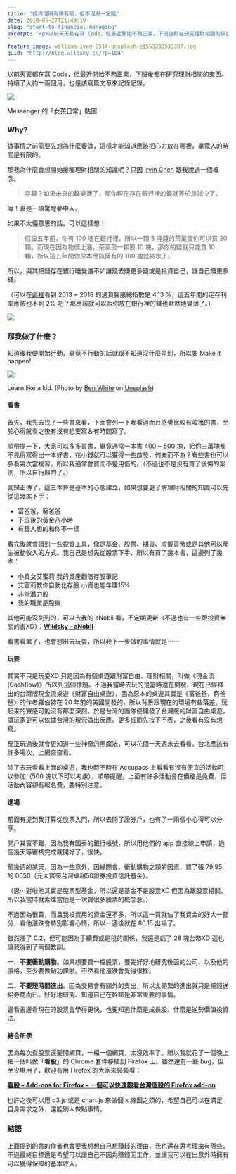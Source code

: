 ```yaml
---
title: "投資理財有賺有賠，但不理財一定賠"
date: 2018-05-27T21:49:19
slug: "start-to-financial-managing"
excerpt: "<p>以前天天都在寫 Code，但最近開始不務正業，下班後都在研究理財相關的東西。持續了大約一兩個月，也是該寫篇文章&#8230;</p>
"
feature_image: william-iven-8514-unsplash-e1553233535307.jpg
guid: "http://blog.wildsky.cc/?p=109"
---
```

以前天天都在寫 Code，但最近開始不務正業，下班後都在研究理財相關的東西。持續了大約一兩個月，也是該寫篇文章來記錄記錄。

![](/images/1*FjumqvzhXe7o1HzUzUuIbg.png)

Messenger 的「女孩日常」貼圖

### Why?

做事情之前需要先想為什麼要做，這樣才能知道應該把心力放在哪裡，畢竟人的時間是有限的。

那我為什麼會想開始接觸理財相關的知識呢？只因 [Irvin Chen](https://medium.com/u/57181b79d020) 跟我說過一個概念。

> 存錢？如果未來的錢變薄了，那你現在存在銀行裡的錢就等於是減少了。

嘩！真是一語驚醒夢中人。

如果不太懂意思的話。可以這樣想：

> 假設五年前，你有 100 塊在銀行裡。所以一顆 5 塊錢的茶葉蛋你可以買 20 顆。而現在因為物價上漲，茶葉蛋一顆要 10 塊，那你的錢就只能買 10 顆，所以這五年間你原本應該擁有的 100 塊就縮水了。

所以，與其把錢存在銀行睡覺還不如讓錢去賺更多錢或是投資自己，讓自己賺更多錢。

（可以在[這裡](https://stock-ai.com/grp-Column-twCPIC)看到 2013 ~ 2018 的通貨膨脹總指數是 4.13 %，這五年間的定存利率應該也不到 2% 吧？那應該就可以說你放在銀行裡的錢也默默地變薄了。）

![](/images/1*At9hVkR5e8_lfgi8f8upJw.png)

### 那我做了什麼？

知道後我便開始行動，畢竟不行動的話就跟不知道沒什麼差別，所以要 Make it happen!

![](/images/1*IZcJKz3761vChU1VFHfzkw.jpeg)

Learn like a kid. (Photo by [Ben White](https://unsplash.com/photos/qDY9ahp0Mto?utm_source=unsplash&utm_medium=referral&utm_content=creditCopyText) on [Unsplash](https://unsplash.com/search/photos/read?utm_source=unsplash&utm_medium=referral&utm_content=creditCopyText))

#### 看書

首先，我先去找了一些書來看，下面會列一下我看過而且感覺比較有收穫的書，至於心得就看之後有沒有想要寫＆有時間寫了。

順帶提一下，大家可以多多買書，畢竟通常一本書 400 ~ 500 塊，給你三萬塊都不見得寫得出一本好書，花小錢就可以獲得一些啟發，何樂而不為？有些書也可以多看幾次當複習，所以我通常會買而不是用借的。（不過也不是沒有買了後悔的案例，所以自行斟酌了。）

言歸正傳了，這三本算是基本的心態建立，如果想要更了解理財相關的知識可以先從這幾本下手：

*   富爸爸，窮爸爸
*   下班後的黃金八小時
*   有錢人想的和你不一樣

看完後就會讀到一些投資工具，像是基金、股票、期貨、虛擬貨幣或是其他可以產生被動收入的方式。我自己是想先從股票下手，所以有買了幾本書，這邊列了幾本：

*   小資女艾蜜莉 我的資產翻倍存股筆記
*   艾蜜莉教你自動化存股 小資也能年賺15%
*   非常潛力股
*   我的職業是股東

其他可能沒列到的，可以去我的 aNobii 看，不定期更新（不過也有一些跟投資無關的書XD）：[**Wildsky – aNobii**](http://www.anobii.com/wildsky/profile#books_content)

看書看累了，也會想出去玩耍，所以我下一步做的事情就是⋯⋯

#### 玩耍

其實不只是玩耍XD 只是因為有個桌遊跟財富自由、理財相關，叫做《現金流 (Cashflow)》所以列這個標題。不過我當時去玩的是當時還在開發、現在已經釋出的台灣版現金流桌遊《財富自由桌遊》，因為原本的桌遊其實是《富爸爸，窮爸爸》的作者羅伯特在 20 年前的美國開發的，所以背景跟現在的環境有些落差，玩起來的實感可能沒有那麼深刻。於是台灣的團隊便開發了台灣版的財富自由桌遊，讓玩家更可以依據台灣的現況做出反應。更多細節先按下不表，之後看有沒有想寫。

反正玩過後就會更知道一些神奇的黑魔法，可以花個一天週末去看看。台北應該有許多場次，上網查查看。

除了去玩看看上面的桌遊，我也時不時在 Accupass 上看看有沒有便宜的活動可以參加（500 塊以下可以考慮），順帶提醒，上面有許多活動會在價格是免費，但活動內容卻有報名費，要特別注意。

#### 進場

前面有提到我打算從股票入門，所以去開了證券戶，也有了一兩個小心得可以分享。

開戶其實不難，因為我有國泰的銀行帳號，所以用他們的 app 直接線上申請，過個幾天等審核完成就開好了，很快。

前幾週的某天，因為一些意外、因緣際會、衝動購物之類的因素，買了張 79.95 的 0050（元大寶來台灣卓越50證券投資信託基金）。

（恩⋯對啦他其實是股票型基金，所以還是基金不是股票XD 但因為跟股票相關，所以我當時就索性當他是一次買很多股票的概念惹。）

不過因為很貴，而且我投資用的資金還不多，所以這一買就佔了我資金的好大一部分，看他漲跌會特別影響心情，所以一週後就在 80.15 出場了。

雖然漲了 0.2，但可能因為手續費或是稅的關係，我還是虧了 28 塊台幣XD 這也讓我得到了兩個教訓。

一、**不要衝動購物**。如果想要買一檔股票，要先好好地研究後面的公司、以及他的價格，至少要做點功課啦。不然看他漲跌會覺得很挫。

二、**不要短時間進出**。因為交易會有額外的支出，所以太頻繁的進出就只是把錢送給券商而已。好好地研究、知道自己在幹嘛是非常重要的事情。

邊看書邊看現在的股票會學得更快，也更知道什麼是成長股、什麼是逆勢價值投資法。

#### 結合所學

因為每次查股票還要開網頁，一檔一個網頁，太沒效率了。所以我就花了一個晚上把一個叫做「**看股**」的 Chrome 套件移植到 Firefox 上。雖然還有一些 bug，但至少堪用了，歡迎有用 Firefox 的大家來裝裝看：

[**看股 – Add-ons for Firefox – 一個可以快速觀看台灣個股的 Firefox add-on**](https://addons.mozilla.org/firefox/addon/tw-stock/)

也許之後可以用 d3.js 或是 chart.js 來做個 k 線圖之類的，希望自己可以在滿足自身需求之外，還能別人做點事情。

### 結語

上面提到的書的作者也會要我想想自己想賺錢的理由，我也還在思考理由有哪些，不過最終目標還是希望可以讓自己不因為賺錢而工作，並讓我可以在出意外時擁有可以獲得保障的基本收入。